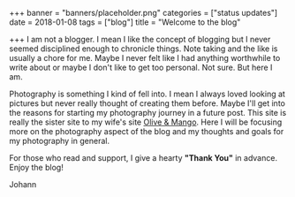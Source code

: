 +++
banner = "banners/placeholder.png"
categories = ["status updates"]
date = 2018-01-08
tags = ["blog"]
title = "Welcome to the blog"

+++
I am not a blogger. I mean I like the concept of blogging but I never seemed disciplined enough to chronicle things. Note taking and the like is usually a chore for me. Maybe I never felt like I had anything worthwhile to write about or maybe I don't like to get too personal. Not sure. But here I am.  

Photography is something I kind of fell into. I mean I always loved looking at pictures but never really thought of creating them before. Maybe I'll get into the reasons for starting my photography journey in a future post. This site is really the sister site to my wife's site [Olive & Mango](https://www.oliveandmango.com/). Here I will be focusing more on the photography aspect of the blog and my thoughts and goals for my photography in general.  

For those who read and support, I give a hearty **"Thank You"** in advance. Enjoy the blog!

Johann
